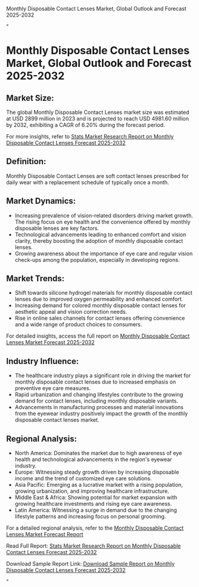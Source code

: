 Monthly Disposable Contact Lenses Market, Global Outlook and Forecast 2025-2032 

"<h1>Monthly Disposable Contact Lenses Market, Global Outlook and Forecast 2025-2032</h1>

<h2>Market Size:</h2>
<p>The global Monthly Disposable Contact Lenses market size was estimated at USD 2899 million in 2023 and is projected to reach USD 4981.60 million by 2032, exhibiting a CAGR of 6.20% during the forecast period.</p>
<p>For more insights, refer to <a href='https://www.statsmarketresearch.com/global-monthly-disposable-contact-lenses-forecast-2025-2032-18-8028904'>Stats Market Research Report on Monthly Disposable Contact Lenses Forecast 2025-2032</a></p>

<h2>Definition:</h2>
<p>Monthly Disposable Contact Lenses are soft contact lenses prescribed for daily wear with a replacement schedule of typically once a month.</p>

<h2>Market Dynamics:</h2>
<ul>
    <li>Increasing prevalence of vision-related disorders driving market growth. The rising focus on eye health and the convenience offered by monthly disposable lenses are key factors.</li>
    <li>Technological advancements leading to enhanced comfort and vision clarity, thereby boosting the adoption of monthly disposable contact lenses.</li>
    <li>Growing awareness about the importance of eye care and regular vision check-ups among the population, especially in developing regions.</li>
</ul>

<h2>Market Trends:</h2>
<ul>
    <li>Shift towards silicone hydrogel materials for monthly disposable contact lenses due to improved oxygen permeability and enhanced comfort.</li>
    <li>Increasing demand for colored monthly disposable contact lenses for aesthetic appeal and vision correction needs.</li>
    <li>Rise in online sales channels for contact lenses offering convenience and a wide range of product choices to consumers.</li>
</ul>
<p>For detailed insights, access the full report on <a href='https://www.statsmarketresearch.com/global-monthly-disposable-contact-lenses-forecast-2025-2032-18-8028904'>Monthly Disposable Contact Lenses Market Forecast 2025-2032</a></p>

<h2>Industry Influence:</h2>
<ul>
    <li>The healthcare industry plays a significant role in driving the market for monthly disposable contact lenses due to increased emphasis on preventive eye care measures.</li>
    <li>Rapid urbanization and changing lifestyles contribute to the growing demand for contact lenses, including monthly disposable variants.</li>
    <li>Advancements in manufacturing processes and material innovations from the eyewear industry positively impact the growth of the monthly disposable contact lenses market.</li>
</ul>

<h2>Regional Analysis:</h2>
<ul>
    <li>North America: Dominates the market due to high awareness of eye health and technological advancements in the region's eyewear industry.</li>
    <li>Europe: Witnessing steady growth driven by increasing disposable income and the trend of customized eye care solutions.</li>
    <li>Asia Pacific: Emerging as a lucrative market with a rising population, growing urbanization, and improving healthcare infrastructure.</li>
    <li>Middle East & Africa: Showing potential for market expansion with growing healthcare investments and rising eye care awareness.</li>
    <li>Latin America: Witnessing a surge in demand due to the changing lifestyle patterns and increasing focus on personal grooming.</li>
</ul>
<p>For a detailed regional analysis, refer to the <a href='https://www.statsmarketresearch.com/global-monthly-disposable-contact-lenses-forecast-2025-2032-18-8028904'>Monthly Disposable Contact Lenses Market Forecast Report</a></p>

<p>Read Full Report: <a href='https://www.statsmarketresearch.com/global-monthly-disposable-contact-lenses-forecast-2025-2032-18-8028904'>Stats Market Research Report on Monthly Disposable Contact Lenses Forecast 2025-2032</a></p>
<p>Download Sample Report Link: <a href='https://www.statsmarketresearch.com/download-free-sample/8028904/global-monthly-disposable-contact-lenses-forecast-2025-2032-18'>Download Sample Report on Monthly Disposable Contact Lenses Forecast 2025-2032</a></p>"
